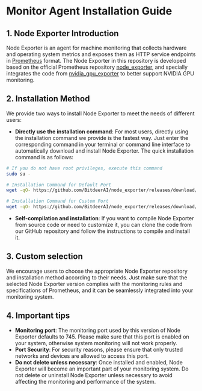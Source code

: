 # Monitor Agent Installation Guide

## 1. Node Exporter Introduction

Node Exporter is an agent for machine monitoring that collects hardware and operating system metrics and exposes them as HTTP service endpoints in [Prometheus](https://prometheus.io/) format. The Node Exporter in this repository is developed based on the official Prometheus repository [node_exporter](https://github.com/prometheus/node_exporter), and specially integrates the code from [nvidia_gpu_exporter](https://github.com/utkuozdemir/nvidia_gpu_exporter) to better support NVIDIA GPU monitoring.

## 2. Installation Method

We provide two ways to install Node Exporter to meet the needs of different users:

- **Directly use the installation command**: For most users, directly using the installation command we provide is the fastest way. Just enter the corresponding command in your terminal or command line interface to automatically download and install Node Exporter. The quick installation command is as follows:

```bash
# If you do not have root privileges, execute this command
sudo su -

# Installation Command for Default Port
wget -qO- https://github.com/BitdeerAI/node_exporter/releases/download/v1.1/install.sh | bash

# Installation Command for Custom Port
wget -qO- https://github.com/BitdeerAI/node_exporter/releases/download/v1.1/install.sh | bash -s 9100
```

- **Self-compilation and installation**: If you want to compile Node Exporter from source code or need to customize it, you can clone the code from our GitHub repository and follow the instructions to compile and install it.

## 3. Custom selection

We encourage users to choose the appropriate Node Exporter repository and installation method according to their needs. Just make sure that the selected Node Exporter version complies with the monitoring rules and specifications of Prometheus, and it can be seamlessly integrated into your monitoring system.

## 4. Important tips

- **Monitoring port**: The monitoring port used by this version of Node Exporter defaults to 745. Please make sure that this port is enabled on your system, otherwise system monitoring will not work properly.
- **Port Security**: For security reasons, please ensure that only trusted networks and devices are allowed to access this port.
- **Do not delete unless necessary**: Once installed and enabled, Node Exporter will become an important part of your monitoring system. Do not delete or uninstall Node Exporter unless necessary to avoid affecting the monitoring and performance of the system.